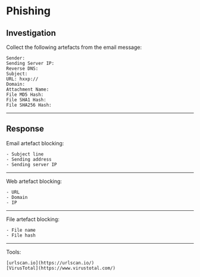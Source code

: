 # Phishing

## Investigation

Collect the following artefacts from the email message:

```
Sender:  
Sending Server IP:  
Reverse DNS:  
Subject:  
URL: hxxp://  
Domain:  
Attachment Name:  
File MD5 Hash:  
File SHA1 Hash:  
File SHA256 Hash:  
```

---

## Response

Email artefact blocking:  

```
- Subject line  
- Sending address  
- Sending server IP  
```

---

Web artefact blocking:

```  
- URL  
- Domain  
- IP  
```

---

File artefact blocking:

```  
- File name  
- File hash
```

---

Tools:
```
[urlscan.io](https://urlscan.io/)
[VirusTotal](https://www.virustotal.com/)
